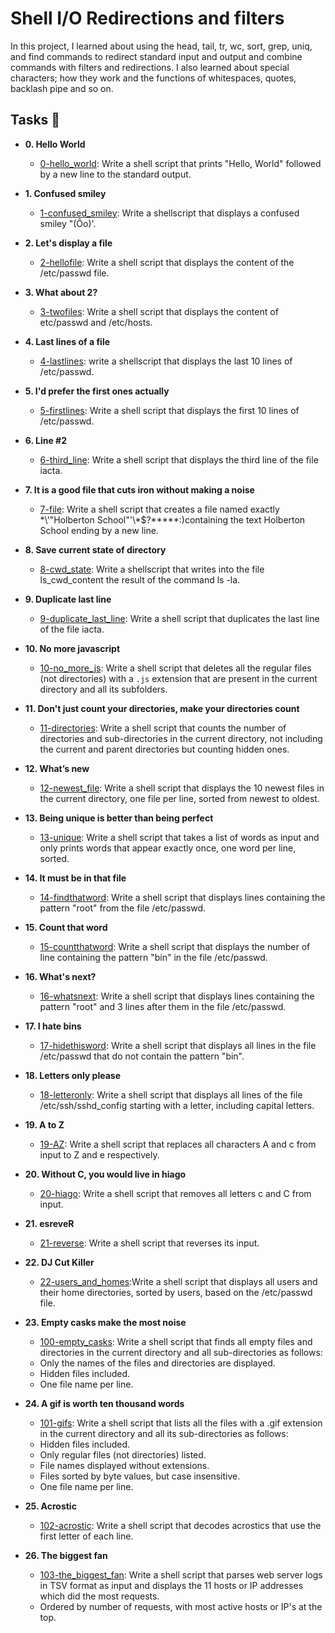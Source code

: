 # Shell I/O Redirections and filters

In this project, I learned about using the head, tail, tr, wc, sort, grep, uniq, and 
find commands to redirect standard input and output and combine commands with filters
and redirections. I also learned about special characters; how they work and the 
functions of whitespaces, quotes, backlash pipe and so on.

## Tasks :page_with_curl:

* **0. Hello World**
  * [0-hello_world](./0-hello_world): Write a shell script that prints "Hello, World"
  followed by a new line to the standard output.

* **1. Confused smiley**
  * [1-confused_smiley](./1-confused_smiley): Write a shellscript that displays a 
confused smiley "(Ôo)'.

* **2. Let's display a file**
  * [2-hellofile](./2-hellofile): Write a shell script that displays the content of the
  /etc/passwd file.

* **3. What about 2?**
  * [3-twofiles](./3-twofiles): Write a shell script that displays the content of
  etc/passwd and /etc/hosts.

* **4. Last lines of a file**
  * [4-lastlines](./4-lastlines): write a shellscript that displays the last 10 lines of 
/etc/passwd.

* **5. I'd prefer the first ones actually**
  * [5-firstlines](./5-firstlines): Write a shell script that displays the first 10 lines
  of /etc/passwd.

* **6. Line #2**
  * [6-third_line](./6-third_line): Write a shell script that displays the third line of 
the file iacta.

* **7. It is a good file that cuts iron without making a noise**
  * [7-file](./7-file): Write a shell script that creates a file named exactly
 \*\\'"Holberton School"\'\\*$\?\*\*\*\*\*:)containing the text Holberton School ending by
 a new line.

* **8. Save current state of directory**
  * [8-cwd_state](./8-cwd_state): Write a shellscript that writes into the file ls_cwd_content 
 the result of the command ls -la.

* **9. Duplicate last line**
  * [9-duplicate_last_line](./9-duplicate_last_line): Write a shell script that duplicates the 
last line of the file iacta.

* **10. No more javascript**
  * [10-no_more_js](./10-no_more_js): Write a shell script that deletes all the regular files 
(not directories) with a `.js` extension that are present in the current directory and all its 
subfolders.

* **11. Don't just count your directories, make your directories count**
  * [11-directories](./11-directories): Write a shell script that counts the number of directories 
and sub-directories in the current directory, not including the current and parent directories 
but counting hidden ones.

* **12. What’s new**
  * [12-newest_file](./12-newest_files): Write a shell script that displays the 10 newest files in 
the current directory, one file per line, sorted from newest to oldest.

* **13. Being unique is better than being perfect**
  * [13-unique](./13-unique): Write a shell script that takes a list of words as input and only 
prints words that appear exactly once, one word per line, sorted.

* **14. It must be in that file**
  * [14-findthatword](./14-findthatword): Write a shell script that displays lines containing 
the pattern "root" from the file /etc/passwd.

* **15. Count that word**
  * [15-countthatword](./15-countthatword): Write a shell script that displays the number of 
line containing the pattern "bin" in the file /etc/passwd.

* **16. What's next?**
  * [16-whatsnext](./16-whatsnext): Write a shell script that displays lines containing the 
pattern "root" and 3 lines after them in the file /etc/passwd.

* **17. I hate bins**
  * [17-hidethisword](./17-hidethisword): Write a shell script that displays all lines in the 
file /etc/passwd that do not contain the pattern "bin".

* **18. Letters only please**
  * [18-letteronly](./18-letteronly): Write a shell script that displays all lines of the 
file /etc/ssh/sshd_config starting with a letter, including capital letters.

* **19. A to Z**
  * [19-AZ](./19-AZ): Write a shell script that replaces all characters A and c from input
to Z and e respectively.

* **20. Without C, you would live in hiago**
  * [20-hiago](./20-hiago): Write a shell script that removes all letters c and C from input.

* **21. esreveR**
  * [21-reverse](./21-reverse): Write a shell script that reverses its input.

* **22. DJ Cut Killer**
  * [22-users_and_homes](./22-users_and_homes):Write a shell script that displays all users 
 and their home directories, sorted by users, based on the /etc/passwd file.

* **23. Empty casks make the most noise**
  * [100-empty_casks](./100-empty_casks): Write a shell script that finds all empty files
  and directories in the current directory and all sub-directories as follows:
   * Only the names of the files and directories are displayed.
   * Hidden files included.
   * One file name per line.

* **24. A gif is worth ten thousand words**
  * [101-gifs](./101-gifs): Write a shell script that lists all the files with a .gif 
 extension in the current directory and all its sub-directories as follows:
   * Hidden files included.
   * Only regular files (not directories) listed.
   * File names displayed without extensions.
   * Files sorted by byte values, but case insensitive.
   * One file name per line.

* **25. Acrostic**
  * [102-acrostic](./102-acrostic): Write a shell script that decodes acrostics that use the 
first letter of each line.

* **26. The biggest fan**
  * [103-the_biggest_fan](./103-the_biggest_fan): Write a shell  script that parses web server 
logs in TSV format as input and displays the 11 hosts or IP addresses which did the most requests.
  * Ordered by number of requests, with most active hosts or IP's at the top.
